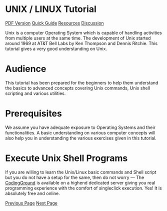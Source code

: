 # UNIX / LINUX Tutorial
[PDF Version](../unix/unix-pdf-version.md)
[Quick Guide](../unix/unix-quick-guide.md)
[Resources](../unix/unix-useful-resources.md)
[Discussion](../unix/unix-discussion.md)

Unix is a computer Operating System which is capable of handling activities from multiple users at the same time. The development of Unix started around 1969 at AT&amp;T Bell Labs by Ken Thompson and Dennis Ritchie. This tutorial gives a very good understanding on Unix.

# Audience
This tutorial has been prepared for the beginners to help them understand the basics to advanced concepts covering Unix commands, Unix shell scripting and various utilities.

# Prerequisites
We assume you have adequate exposure to Operating Systems and their functionalities. A basic understanding on various computer concepts will also help you in understanding the various exercises given in this tutorial.

# Execute Unix Shell Programs
If you are willing to learn the Unix/Linux basic commands and Shell script but you do not have a setup for the same, then do not worry — The [CodingGround](https://www.tutorialspoint.com/codingground.htm)  is available on a highend dedicated server giving you real programming experience with the comfort of singleclick execution. Yes! It is absolutely free and online.


[Previous Page](../unix/index.md) [Next Page](../unix/unix-getting-started.md) 
